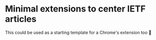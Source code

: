 # Minimal extensions to center IETF articles

This could be used as a starting template for a Chrome's extension too 💯
